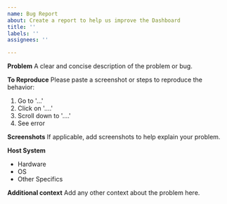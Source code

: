 ```yaml
---
name: Bug Report
about: Create a report to help us improve the Dashboard
title: ''
labels: ''
assignees: ''

---
```


**Problem**
A clear and concise description of the problem or bug.

**To Reproduce**
Please paste a screenshot or steps to reproduce the behavior:
1. Go to '...'
2. Click on '....'
3. Scroll down to '....'
4. See error

**Screenshots**
If applicable, add screenshots to help explain your problem.

**Host System**
 - Hardware
 - OS
 - Other Specifics

**Additional context**
Add any other context about the problem here.
